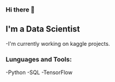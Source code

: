 ### Hi there 👋

## I'm a Data Scientist 
-I'm currently working on kaggle projects.

### Lunguages and Tools:
-Python
-SQL
-TensorFlow
